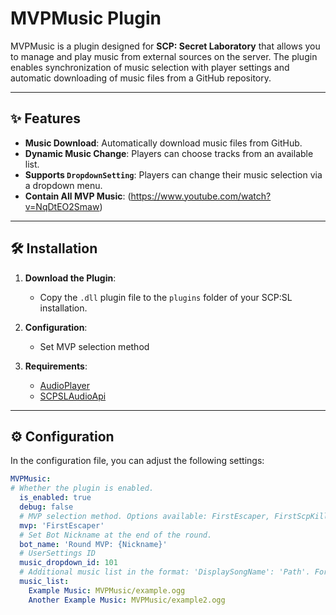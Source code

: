 # MVPMusic Plugin

MVPMusic is a plugin designed for **SCP: Secret Laboratory** that allows you to manage and play music from external sources on the server. The plugin enables synchronization of music selection with player settings and automatic downloading of music files from a GitHub repository.

---

## ✨ Features

- **Music Download**: Automatically download music files from GitHub.
- **Dynamic Music Change**: Players can choose tracks from an available list.
- **Supports `DropdownSetting`**: Players can change their music selection via a dropdown menu.
- **Contain All MVP Music**: (https://www.youtube.com/watch?v=NqDtEO2Smaw)
---

## 🛠️ Installation

1. **Download the Plugin**:
   - Copy the `.dll` plugin file to the `plugins` folder of your SCP:SL installation.

2. **Configuration**:
   - Set MVP selection method

3. **Requirements**:
   - [AudioPlayer](https://github.com/Antoniofo/AudioPlayer/releases/download/v2.3.0/AudioPlayer.dll)
   - [SCPSLAudioApi](https://github.com/CedModV2/SCPSLAudioApi/releases/download/0.0.8/SCPSLAudioApi.dll)
---

## ⚙️ Configuration

In the configuration file, you can adjust the following settings:

```yaml
MVPMusic:
# Whether the plugin is enabled.
  is_enabled: true
  debug: false
  # MVP selection method. Options available: FirstEscaper, FirstScpKiller, TopKiller, TopDamageDealer.
  mvp: 'FirstEscaper'
  # Set Bot Nickname at the end of the round.
  bot_name: 'Round MVP: {Nickname}'
  # UserSettings ID
  music_dropdown_id: 101
  # Additional music list in the format: 'DisplaySongName': 'Path'. For example, 'TakeMeOut': 'MVPMusic/takemeout.ogg'.
  music_list:
    Example Music: MVPMusic/example.ogg
    Another Example Music: MVPMusic/example2.ogg
```
